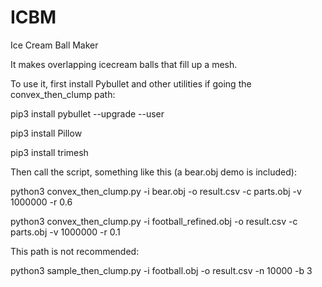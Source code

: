 # ICBM
Ice Cream Ball Maker

It makes overlapping icecream balls that fill up a mesh.

To use it, first install Pybullet and other utilities if going the convex_then_clump path:

pip3 install pybullet --upgrade --user

pip3 install Pillow

pip3 install trimesh

Then call the script, something like this (a bear.obj demo is included):

python3 convex_then_clump.py -i bear.obj -o result.csv -c parts.obj -v 1000000 -r 0.6

python3 convex_then_clump.py -i football_refined.obj -o result.csv -c parts.obj -v 1000000 -r 0.1

This path is not recommended:

python3 sample_then_clump.py -i football.obj -o result.csv -n 10000 -b 3


